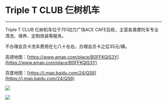 # Triple T CLUB 仨树机车
---

Triple T CLUB 仨树机车位于751动力广场ACE CAFE后栋，主营各类摩托车专业清洗、保养、定制改装等服务。

不办理会员卡洗车费用在七八十左右，办理会员卡之后35元/辆。

高德地图：[https://www.amap.com/place/B0FFKQIS3Y](https://www.amap.com/place/B0FFKQIS3Y)

百度地图：[https://j.map.baidu.com/24/QS6](https://j.map.baidu.com/24/QS6)

![](https://gitee.com/zhou/MoYouClubPic/raw/master/20210401162241.jpeg)

![](https://gitee.com/zhou/MoYouClubPic/raw/master/20210401162250.jpeg)